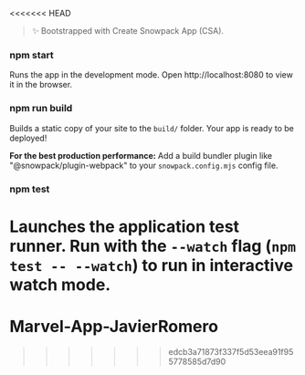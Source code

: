 <<<<<<< HEAD

> ✨ Bootstrapped with Create Snowpack App (CSA).

### npm start

Runs the app in the development mode.
Open http://localhost:8080 to view it in the browser.

### npm run build

Builds a static copy of your site to the `build/` folder.
Your app is ready to be deployed!

**For the best production performance:** Add a build bundler plugin like "@snowpack/plugin-webpack" to your `snowpack.config.mjs` config file.

### npm test

Launches the application test runner.
Run with the `--watch` flag (`npm test -- --watch`) to run in interactive watch mode.
=======
# Marvel-App-JavierRomero
>>>>>>> edcb3a71873f337f5d53eea91f955778585d7d90
